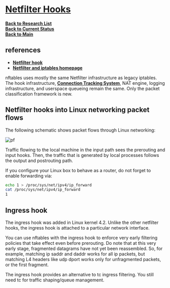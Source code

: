 # **[Netfilter Hooks](https://wiki.nftables.org/wiki-nftables/index.php/Netfilter_hooks)**


**[Back to Research List](../../../../../research_list.md)**\
**[Back to Current Status](../../../../../../development/status/weekly/current_status.md)**\
**[Back to Main](../../../../../../README.md)**

## references

- **[Netfilter hook](https://wiki.nftables.org/wiki-nftables/index.php/Netfilter_hooks)**
- **[Netfilter and iptables homepage](http://www.netfilter.org/)**

nftables uses mostly the same Netfilter infrastructure as legacy iptables. The hook infrastructure, **[Connection Tracking System](http://people.netfilter.org/pablo/docs/login.pdf)**, NAT engine, logging infrastructure, and userspace queueing remain the same. Only the packet classification framework is new.

## Netfilter hooks into Linux networking packet flows
The following schematic shows packet flows through Linux networking:

![pf](https://people.netfilter.org/pablo/nf-hooks.png)

Traffic flowing to the local machine in the input path sees the prerouting and input hooks. Then, the traffic that is generated by local processes follows the output and postrouting path.

If you configure your Linux box to behave as a router, do not forget to enable forwarding via:

```bash
echo 1 > /proc/sys/net/ipv4/ip_forward
cat /proc/sys/net/ipv4/ip_forward
1
```

## Ingress hook

The ingress hook was added in Linux kernel 4.2. Unlike the other netfilter hooks, the ingress hook is attached to a particular network interface.

You can use nftables with the ingress hook to enforce very early filtering policies that take effect even before prerouting. Do note that at this very early stage, fragmented datagrams have not yet been reassembled. So, for example, matching ip saddr and daddr works for all ip packets, but matching L4 headers like udp dport works only for unfragmented packets, or the first fragment.

The ingress hook provides an alternative to tc ingress filtering. You still need tc for traffic shaping/queue management.

